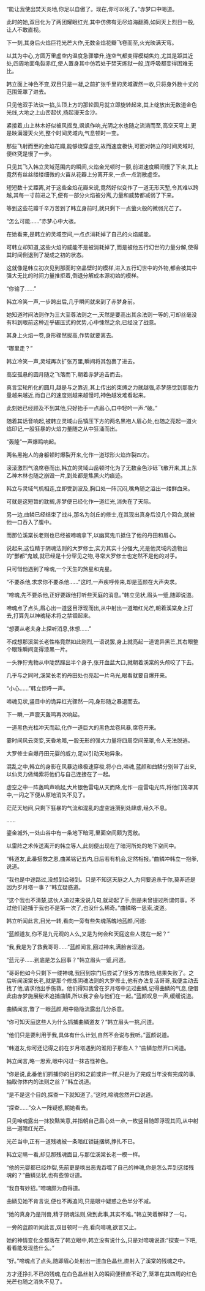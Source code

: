 
“能让我使出焚天炎地,你足以自傲了。现在,你可以死了。”赤梦口中喝道。

此时的她,双目化为了两团耀眼红光,其中仿佛有无尽焰海翻腾,如同天上烈日一般,让人不敢直视。

下一刻,其身后火焰巨花光芒大作,无数金焰花瓣飞卷而至,火光映满天穹。

以其为中心,方圆万里虚空内温度急骤攀升,连空气都变得模糊焦灼,尤其是距其近处,四周地面龟裂赤红,使人置身其中仿若处于焚天炼狱一般,连呼吸都变得困难无比。

韩立面上神色不变,双目只是一凝,之前扩张千里的灵域骤然一收,只将身外数十丈的范围笼罩了进去。

只见他双手法诀一掐,头顶上方的那轮圆月就立即旋转起来,其上绽放出无数道金色光线,大地之上山峦起伏,扬起漫天金沙。

紧接着,山上林木好似被风摇曳,飒飒作响,光阴之水也随之流淌而至,高空天穹上,更是映满漫天火光,整个时间灵域内,气息顿时一变。

那些飞射而至的金焰花瓣,能够烧穿虚空,故而速度极快,可面对韩立的时间灵域时,便终究是慢了一步。

只见其飞入韩立灵域范围内的瞬间,火焰金光顿时一颤,前进速度瞬间慢了下来,其上竟然有丝丝缕缕细微的火苗从花瓣上分离开来,一点一点消散虚空。

短短数十丈距离,对于这些金焰花瓣来说,竟然好似变作了一道无形天堑,令其难以跨越,其每一寸前进之下,便有一部分火焰被分离,力量和威势都减弱了下来。

等到这些花瓣千辛万苦到了韩立身前时,就只剩下一点萤火般的微弱光芒了。

“怎么可能……”赤梦心中大骇。

在她看来,是韩立的灵域空间,一点点消耗掉了自己的火焰威能。

可韩立却知道,这些火焰的威能不是被消耗掉了,而是被他五行幻世的力量分解,使得其时间倒退到了凝成之初的状态。

这就像是韩立初次见到那面时空晶壁时的模样,进入五行幻世中的外物,都会被其中强大无比的时间力量推拒着,倒退分解成本源初始的模样。

“你输了……”

韩立冷笑一声,一步跨出后,几乎瞬间就来到了赤梦身前。

她知道时间法则作为三大至尊法则之一,天然是要高出其余法则一等的,可却丝毫没有料到眼前这种近乎碾压式的优势,心中悚然之余,已经没了战意。

其身上火焰一卷,身形骤然拔高,作势就要离去。

“哪里走？”

韩立冷笑一声,灵域再次扩张万里,瞬间将其包裹了进去。

高空孤悬的圆月随之飞落而下,朝着赤梦追击而去。

真言宝轮所化的圆月,越是与之靠近,其上传出的束缚之力就越强,赤梦感觉到那股力量越来越近,而自己的速度则越来越慢时,神色越发难看起来。

此刻她已经顾及不到其他,只好抬手一点眉心,口中轻吟一声:“破。”

随着其话音响起,被韩立灵域山岳镇压下方的两名黑袍人眉心处,也随之亮起一道火焰印记,一股狂暴的火焰力量随之从中狂涌而出。

“轰隆”一声爆鸣响起。

两名黑袍人的身躯顿时爆裂开来,化作一道球形火焰炸裂四方。

滚滚激烈气浪席卷而出,韩立的灵域山岳顿时化为了无数金色沙砾飞散开来,其上东乙神木林也随之崩毁一片,到处都是焦黑火灼痕迹。

韩立与灵域气机相连,立即受到波及,胸口处一阵沉闷,嘴角随之溢出一缕鲜血来。

可就是这短暂的耽搁,赤梦便已经化作一道红光,消失在了天际。

另一边,曲鳞已经结束了战斗,那名为剑丘的修士,在其现出真身后没几个回合,就被他一口吞入了腹中。

而那位溪棠长老则也已经被啼魂拿下,以幽冥鬼爪抵住了他的丹田和眉心。

说起来,这位精于阴魂法则的大罗修士,实力其实十分强大,光是他灵域内造物出的“酆都”鬼城,就已经是十分罕见之物,寻常大罗修士也定然不是他的对手。

只可惜他遇到了啼魂,一个天生的煞星和克星。

“不要杀他,求求你不要杀他……”这时,一声疾呼传来,却是蓝颜在大声央求。

“啼魂,先不要杀他,正好要跟他打听些天庭的消息。”韩立见状,眉头一蹙,随即说道。

啼魂点了点头,眉心出一道竖目浮现而出,从中射出一道暗红光芒,朝着溪棠身上打去,打算先以神魂秘术将之禁锢起来。

“想要从老夫身上探听消息,休想……”

不成想那溪棠长老性格竟然如此刚烈,一语说罢,身上就亮起一道诡异黑芒,其右眼整个眼珠瞬间变得漆黑一片。

一头狰狞鬼物从中陡然蹿出半个身子,张开血盆大口,就朝着溪棠的头颅咬了下去。

几乎与之同时,溪棠长老的丹田处也亮起一片乌光,眼看就要自爆开来。

“小心……”韩立惊呼一声。

啼魂见状,竖目中的诡异红光骤然一闪,身形随之暴退而去。

下一瞬,一声震天轰鸣再次响起。

一道黑色光柱冲天而起,化作一道巨大的黑色龙卷风暴,席卷开来。

霎时间风云突变,天昏地暗,一股无形的强大力量将四周空间笼罩,令人无法脱逃。

大罗修士自爆丹田元婴的威力,足以引动天地异象。

混乱之中,韩立的身影在风暴边缘极速穿梭,将小白,啼魂,蓝颜和曲鳞分别带了出来,以仙灵力做绳索将他们与自己连接在了一起。

虚空之中一阵轰鸣声响起,大片银色雷电从天而降,化作一座雷电光阵,将他们笼罩其中,一闪之下便从原地消失不见了。

茫茫天地间,只剩下狂暴的气流和混乱的虚空涟漪到处肆虐,经久不息。

……

鎏金城外,一处山谷中有一条地下暗河,里面空间颇为宽敞。

以雷阵之术传送离开的韩立等人,此刻便出现在了暗河所处的地下空间中。

“韩道友,此番搭救之恩,曲某铭记五内,日后若有机会,定然相报。”曲鳞冲韩立一抱拳,说道。

“我也是中途路过,没想到会碰到。只是不知这天庭之人,为何要追杀于你,莫非还是因为岁月塔一事？”韩立疑惑道。

“这个我也不清楚,这伙人追过来没说几句,就动起了手,倒是未曾提过所谓何事。不过他们追捕于我也不是第一次了,也没什么稀奇。”曲鳞略一思索,说道。

韩立听闻此言,目光一转,看向一旁有些失魂落魄地蓝颜,问道:

“蓝颜道友,你不是九元观的人么,又是为何会和天庭这些人搅在一起？”

“我,我是为了救我哥哥……”蓝颜闻言,回过神来,满脸苦涩道。

“蓝元子……到底是怎么回事？”韩立眉头一蹙,问道。

“哥哥他如今只剩下一缕神魂,我回到宗门后尝试了很多方法救他,结果失败了。之后听闻溪棠长老,就是那个修炼阴魂法则的大罗修士,他有办法复活哥哥,我便主动去找了他,请求他出手施救。他们得知我曾在岁月塔中见过曲鳞,记得曲鳞的气息,便借此由赤梦施展秘术追捕曲鳞,所以我才会与他们在一起。”蓝颜叹息一声,缓缓说道。

曲鳞闻言,瞥了一眼蓝颜,眼中隐隐流露出几分杀意。

“你可知天庭这些人为什么抓捕曲鳞道友？”韩立眉头一挑,问道。

“他们只是要利用于我,具体有什么计划,自然不会说与我听。”蓝颜说道。

“韩道友,你可还记得之前在岁月塔遇到的淮阳子那些人？”曲鳞忽然开口问道。

韩立闻言,略一思索,眼中闪过一抹古怪神色。

“你是说,此番他们抓捕你的目的和之前或许一样,只是为了完成当年没有完成的事,抽取你体内的法则之丝？”韩立说道。

“是不是这个目的,探查一下就知道了。”这时,啼魂忽然开口说道。

“探查……”众人一阵疑惑,朝她看去。

只见啼魂露出一抹狡黠笑意,并指朝自己眉心处一点,一枚竖目随即浮现其间,从中射出一道暗红光芒。

光芒当中,正有一道残魂被一条暗红锁链捆绑,挣扎不已。

韩立定睛一看,却见那残魂面目,与那位溪棠长老一模一样。

“他的元婴都已经炸裂,先前更是唤出恶鬼吞噬了自己的神魂,你是怎么弄到这缕残魂的？”曲鳞见状,也有些惊讶道。

“我自有妙招。”啼魂颇为自得道。

曲鳞见她不肯言说,便也不再追问,只是眼中疑惑之色半分不减。

“她的真身乃是刑兽,精于阴魂法则,做到此事,其实不难。”韩立笑着解释了一句。

一旁的蓝颜听闻此言,双目顿时一亮,看向啼魂,欲言又止。

她的神情变化全都落在了韩立眼中,韩立没有说什么,只是对啼魂说道:“探查一下吧,看看能发现些什么。”

“好。”啼魂点了点头,随即眉心处射出一道血色晶丝,直射入了溪棠的残魂之中。

方才还挣扎不已的残魂,在血色晶丝射入的瞬间便径直不动了,笼罩在其四周的红色光芒也随之消失不见了。